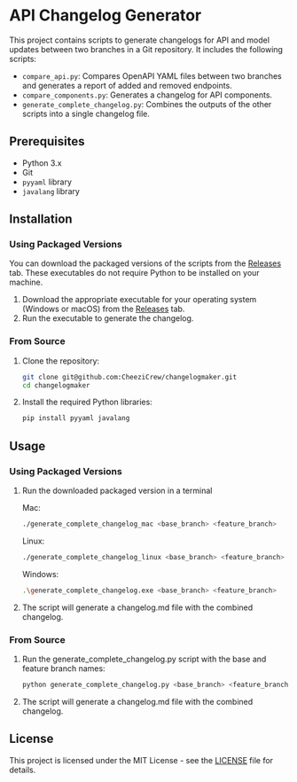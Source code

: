 # API Changelog Generator

This project contains scripts to generate changelogs for API and model updates between two branches in a Git repository. It includes the following scripts:

- `compare_api.py`: Compares OpenAPI YAML files between two branches and generates a report of added and removed endpoints.
- `compare_components.py`: Generates a changelog for API components.
- `generate_complete_changelog.py`: Combines the outputs of the other scripts into a single changelog file.

## Prerequisites

- Python 3.x
- Git
- `pyyaml` library
- `javalang` library
  
## Installation

### Using Packaged Versions
You can download the packaged versions of the scripts from the [Releases](https://github.com/CheeziCrew/changelogmaker/releases) tab. These executables do not require Python to be installed on your machine.

1. Download the appropriate executable for your operating system (Windows or macOS) from the [Releases](https://github.com/CheeziCrew/changelogmaker/releases) tab.
2. Run the executable to generate the changelog.

### From Source

1. Clone the repository:
    ```sh
    git clone git@github.com:CheeziCrew/changelogmaker.git
    cd changelogmaker
    ```

2. Install the required Python libraries:
    ```sh
    pip install pyyaml javalang
    ```

## Usage

### Using Packaged Versions
1. Run the downloaded packaged version in a terminal
 
    Mac: 

    ```sh
    ./generate_complete_changelog_mac <base_branch> <feature_branch>
    ```

    Linux: 

    ```sh
    ./generate_complete_changelog_linux <base_branch> <feature_branch>
    ```

    Windows: 

    ```sh
    .\generate_complete_changelog.exe <base_branch> <feature_branch>
    ```

3. The script will generate a changelog.md file with the combined changelog.

### From Source
1. Run the generate_complete_changelog.py script with the base and feature branch names:
    ```sh
    python generate_complete_changelog.py <base_branch> <feature_branch>
    ```

2. The script will generate a changelog.md file with the combined changelog.

## License

This project is licensed under the MIT License - see the [LICENSE](#license) file for details.